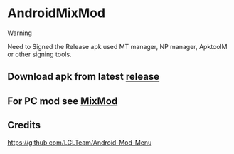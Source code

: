 # AndroidMixMod
> [!WARNING]
> Need to Signed the Release apk
> used MT manager, NP manager, ApktoolM or other signing tools.

## Download apk from latest [release](https://github.com/DeNcHiK3713/AndroidMixMod/releases/latest)

## For PC mod see [MixMod](https://github.com/DeNcHiK3713/MixMod/)

## Credits
https://github.com/LGLTeam/Android-Mod-Menu

